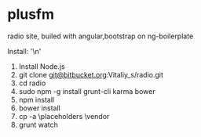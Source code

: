 plusfm
======

radio site, builed with angular,bootstrap on ng-boilerplate


Install: '\n'
1. Install Node.js
2. git clone git@bitbucket.org:Vitaliy_s/radio.git
3. cd radio
4. sudo npm -g install grunt-cli karma bower
5. npm install
6. bower install
7. cp -a \placeholders \vendor
8. grunt watch

